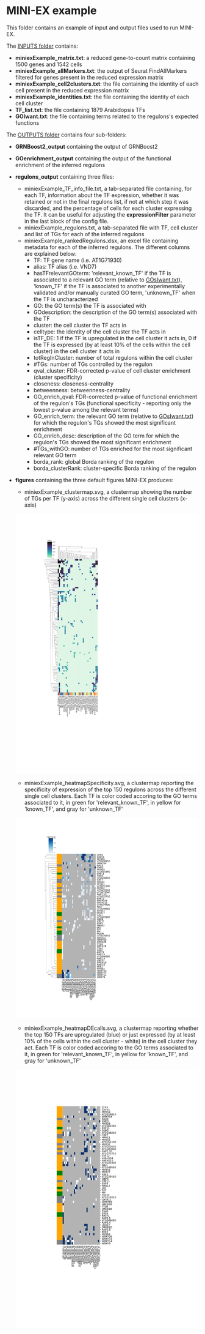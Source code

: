 # MINI-EX example

This folder contains an example of input and output files used to run MINI-EX.  

The [INPUTS folder](INPUTS/) contains:  
 
- **miniexExample_matrix.txt**: a reduced gene-to-count matrix containing 1500 genes and 1542 cells  
- **miniexExample_allMarkers.txt**: the output of Seurat FindAllMarkers filtered for genes present in the reduced expression matrix  
- **miniexExample_cell2clusters.txt**: the file containing the identity of each cell present in the reduced expression matrix  
- **miniexExample_identities.txt**: the file containing the identity of each cell cluster  
- **TF_list.txt**: the file containing 1879 Arabidopsis TFs  
- **GOIwant.txt**: the file containing terms related to the regulons's expected functions  
  
  
  
The [OUTPUTS folder](OUTPUTS/) contains four sub-folders:   
- **GRNBoost2_output** containing the output of GRNBoost2  
- **GOenrichment_output** containing the output of the functional enrichment of the inferred regulons    
- **regulons_output** containing three files:  
	- miniexExample_TF_info_file.txt, a tab-separated file containing, for each TF, information about the TF expression, whether it was retained or not in the final regulons list, if not at which step it was discarded, and the percentage of cells for each cluster expressing the TF. It can be useful for adjusting the **expressionFilter** parameter in the last block of the config file.       
	- miniexExample_regulons.txt, a tab-separated file with TF, cell cluster and list of TGs for each of the inferred regulons  
	- miniexExample_rankedRegulons.xlsx, an excel file containing metadata for each of the inferred regulons. The different columns are explained below:    
		- TF: TF gene name (i.e. AT1G71930) 
		- alias: TF alias (i.e. VND7)  
		- hasTFrelevantGOterm: 'relevant_known_TF' if the TF is associated to a relevant GO term (relative to [GOsIwant.txt](https://github.com/VIB-PSB/MINI-EX/tree/main/example/INPUTS/GOsIwant.txt)), 'known_TF' if the TF is associated to another experimentally validated and/or manually curated GO term, 'unknown_TF' when the TF is uncharacterized   
		- GO: the GO term(s) the TF is associated with     
		- GOdescription: the description of the GO term(s) associated with the TF  
		- cluster: the cell cluster the TF acts in    
		- celltype:  the identity of the cell cluster the TF acts in    
		- isTF_DE: 1 if the TF is upregulated in the cell cluster it acts in, 0 if the TF is expressed (by at least 10% of the cells within the cell cluster) in the cell cluster it acts in    
		- totRegInCluster: number of total regulons within the cell cluster     
		- #TGs: number of TGs controlled by the regulon    
		- qval_cluster: FDR-corrected p-value of cell cluster enrichment (cluster specificity)    
		- closeness: closeness-centrality  
		- betweenness: betweenness-centrality    
		- GO_enrich_qval: FDR-corrected p-value of functional enrichment of the regulon's TGs (functional specificity - reporting only the lowest p-value among the relevant terms)  
		- GO_enrich_term: the relevant GO term (relative to [GOsIwant.txt](https://github.com/VIB-PSB/MINI-EX/tree/main/example/INPUTS/GOsIwant.txt)) for which the regulon's TGs showed the most significant enrichment    
		- GO_enrich_desc: description of the GO term for which the regulon's TGs showed the most significant enrichment    
		- #TGs_withGO: number of TGs enriched for the most significant relevant GO term    
		- borda_rank: global Borda ranking of the regulon  
		- borda_clusterRank: cluster-specific Borda ranking of the regulon  
		
- **figures** containing the three default figures MINI-EX produces:  
	- miniexExample_clustermap.svg, a clustermap showing the number of TGs per TF (y-axis) across the different single cell clusters (x-axis)   
	   
	![miniexExample_clustermap.svg](OUTPUTS/figures/miniexExample_clustermap.svg)
	- miniexExample_heatmapSpecificity.svg, a clustermap reporting the specificity of expression of the top 150 regulons across the different single cell clusters. Each TF is color coded accoring to the GO terms associated to it, in green for 'relevant_known_TF', in yellow for 'known_TF', and gray for 'unknown_TF'  
	  
	![miniexExample_heatmapSpecificity.svg](OUTPUTS/figures/miniexExample_heatmapSpecificity.svg)
	- miniexExample_heatmapDEcalls.svg, a clustermap reporting whether the top 150 TFs are upregulated (blue) or just expressed (by at least 10% of the cells within the cell cluster - white) in the cell cluster they act. Each TF is color coded accoring to the GO terms associated to it, in green for 'relevant_known_TF', in yellow for 'known_TF', and gray for 'unknown_TF'    
	  
	![miniexExample_heatmapDEcalls.svg](OUTPUTS/figures/miniexExample_heatmapDEcalls.svg)
		